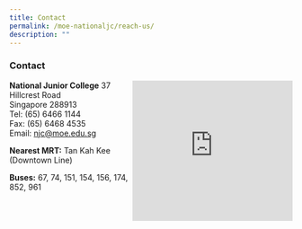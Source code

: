 ```yaml
---
title: Contact
permalink: /moe-nationaljc/reach-us/
description: ""
---
```

### Contact

<iframe loading="lazy" allowfullscreen="" style="border:0;" height="250" width="285" align="right" src="https://www.google.com/maps/embed?pb=!1m18!1m12!1m3!1d3988.7426580761826!2d103.80192507525723!3d1.3304813616371967!2m3!1f0!2f0!3f0!3m2!1i1024!2i768!4f13.1!3m3!1m2!1s0x31da10a1535359eb%3A0x566047cc08c41088!2sNational%20Junior%20College!5e0!3m2!1sen!2ssg!4v1683970396310!5m2!1sen!2ssg"></iframe> 

**National Junior College**
37 Hillcrest Road  
Singapore 288913  
Tel: (65) 6466 1144  
Fax: (65) 6468 4535  
Email:&nbsp;[njc@moe.edu.sg](mailto:njc@moe.edu.sg)

**Nearest MRT:**&nbsp;Tan Kah Kee (Downtown Line)

**Buses:**
67, 74, 151, 154, 156, 174, 852, 961